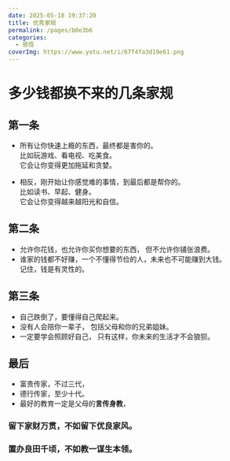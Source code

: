 ```yaml
---
date: 2025-05-18 19:37:20
title: 优秀家规
permalink: /pages/b0e3b6
categories:
  - 感悟
coverImg: https://www.yotu.net/i/67f4fa3d19e61.png
---
```



# 多少钱都换不来的几条家规  

## 第一条  
- 所有让你快速上瘾的东西，最终都是害你的。  
比如玩游戏、看电视、吃美食。  
它会让你变得更加拖延和贪婪。  

- 相反，刚开始让你感觉难的事情，到最后都是帮你的。  
比如读书、早起、健身。  
它会让你变得越来越阳光和自信。

## 第二条  
- 允许你花钱，也允许你买你想要的东西，  但不允许你铺张浪费。  
- 谁家的钱都不好赚，一个不懂得节俭的人，未来也不可能赚到大钱。  
记住，钱是有灵性的。

## 第三条  
- 自己跌倒了，要懂得自己爬起来。  
- 没有人会陪你一辈子，  包括父母和你的兄弟姐妹。  
- 一定要学会照顾好自己，  只有这样，你未来的生活才不会狼狈。

## 最后 
- 富贵传家，不过三代，  
- 德行传家，至少十代。  
- 最好的教育一定是父母的**言传身教**，  
### 留下家财万贯，不如留下优良家风。  
### 置办良田千顷，不如教一谋生本领。
